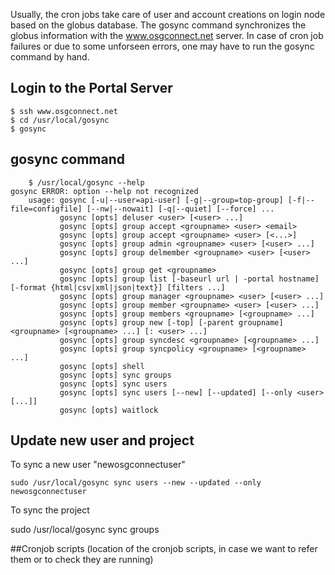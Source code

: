 [title]: - "Create user login and projects by manual intervention with gosync"

Usually, the cron jobs take care of user and account creations on login node based on the globus database. The gosync command synchronizes the globus information with the www.osgconnect.net server. In case of cron job failures or due to some unforseen 
errors, one may have to run the gosync command by hand. 

## Login to the Portal Server

    $ ssh www.osgconnect.net
    $ cd /usr/local/gosync
    $ gosync

## gosync command 
```
    $ /usr/local/gosync --help
gosync ERROR: option --help not recognized
    usage: gosync [-u|--user=api-user] [-g|--group=top-group] [-f|--file=configfile] [--nw|--nowait] [-q|--quiet] [--force] ...
           gosync [opts] deluser <user> [<user> ...]
           gosync [opts] group accept <groupname> <user> <email>
           gosync [opts] group accept <groupname> <user> [<...>]
           gosync [opts] group admin <groupname> <user> [<user> ...]
           gosync [opts] group delmember <groupname> <user> [<user> ...]
           gosync [opts] group get <groupname>
           gosync [opts] group list [-baseurl url | -portal hostname] [-format {html|csv|xml|json|text}] [filters ...]
           gosync [opts] group manager <groupname> <user> [<user> ...]
           gosync [opts] group member <groupname> <user> [<user> ...]
           gosync [opts] group members <groupname> [<groupname> ...]
           gosync [opts] group new [-top] [-parent groupname] <groupname> [<groupname> ...] [: <user> ...]
           gosync [opts] group syncdesc <groupname> [<groupname> ...]
           gosync [opts] group syncpolicy <groupname> [<groupname> ...]
           gosync [opts] shell
           gosync [opts] sync groups
           gosync [opts] sync users
           gosync [opts] sync users [--new] [--updated] [--only <user> [...]]
           gosync [opts] waitlock
```
## Update new user and project 
To sync a new user "newosgconnectuser"

    sudo /usr/local/gosync sync users --new --updated --only newosgconnectuser

To sync the project

   sudo /usr/local/gosync sync groups


##Cronjob scripts
(location of the cronjob scripts, in case we want to refer them or to check they are running)









